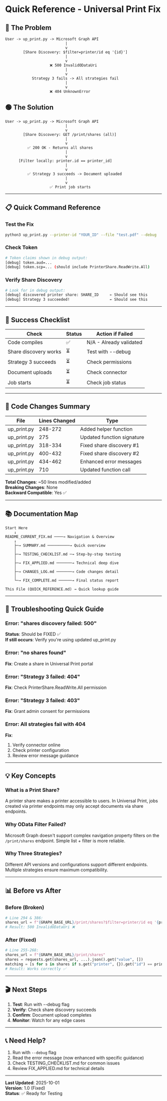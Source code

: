 # Quick Reference - Universal Print Fix

## 🔴 The Problem

```
User -> up_print.py -> Microsoft Graph API
                           |
                           v
        [Share Discovery: $filter=printer/id eq '{id}']
                           |
                           v
                    ❌ 500 InvalidODataUri
                           |
                           v
            Strategy 3 fails -> All strategies fail
                           |
                           v
                    ❌ 404 UnknownError
```

## 🟢 The Solution

```
User -> up_print.py -> Microsoft Graph API
                           |
                           v
        [Share Discovery: GET /print/shares (all)]
                           |
                           v
          ✅ 200 OK - Returns all shares
                           |
                           v
      [Filter locally: printer.id == printer_id]
                           |
                           v
          ✅ Strategy 3 succeeds -> Document uploaded
                           |
                           v
                    ✅ Print job starts
```

---

## 📋 Quick Command Reference

### Test the Fix
```bash
python3 up_print.py --printer-id "YOUR_ID" --file "test.pdf" --debug
```

### Check Token
```bash
# Token claims shown in debug output:
[debug] token.aud=...
[debug] token.scp=... (should include PrinterShare.ReadWrite.All)
```

### Verify Share Discovery
```bash
# Look for in debug output:
[debug] discovered printer share: SHARE_ID     ← Should see this
[debug] Strategy 3 succeeded!                  ← Should see this
```

---

## 🎯 Success Checklist

| Check | Status | Action if Failed |
|-------|--------|------------------|
| Code compiles | ✅ | N/A - Already validated |
| Share discovery works | ⏳ | Test with --debug |
| Strategy 3 succeeds | ⏳ | Check permissions |
| Document uploads | ⏳ | Check connector |
| Job starts | ⏳ | Check job status |

---

## 🔧 Code Changes Summary

| File | Lines Changed | Type |
|------|--------------|------|
| up_print.py | 248-272 | Added helper function |
| up_print.py | 275 | Updated function signature |
| up_print.py | 318-334 | Fixed share discovery #1 |
| up_print.py | 400-432 | Fixed share discovery #2 |
| up_print.py | 434-462 | Enhanced error messages |
| up_print.py | 710 | Updated function call |

**Total Changes**: ~50 lines modified/added  
**Breaking Changes**: None  
**Backward Compatible**: Yes ✅

---

## 📚 Documentation Map

```
Start Here
    ↓
README_CURRENT_FIX.md ────→ Navigation & Overview
    ↓
    ├─→ SUMMARY.md ──────────→ Quick overview
    │
    ├─→ TESTING_CHECKLIST.md ─→ Step-by-step testing
    │
    ├─→ FIX_APPLIED.md ───────→ Technical deep dive
    │
    ├─→ CHANGES_LOG.md ───────→ Code changes detail
    │
    └─→ FIX_COMPLETE.md ──────→ Final status report

This File (QUICK_REFERENCE.md) → Quick lookup guide
```

---

## 🚨 Troubleshooting Quick Guide

### Error: "shares discovery failed: 500"
**Status**: Should be FIXED ✅  
**If still occurs**: Verify you're using updated up_print.py

### Error: "no shares found"
**Fix**: Create a share in Universal Print portal

### Error: "Strategy 3 failed: 404"
**Fix**: Check PrinterShare.ReadWrite.All permission

### Error: "Strategy 3 failed: 403"
**Fix**: Grant admin consent for permissions

### Error: All strategies fail with 404
**Fix**: 
1. Verify connector online
2. Check printer configuration
3. Review error message guidance

---

## 💡 Key Concepts

### What is a Print Share?
A printer share makes a printer accessible to users. In Universal Print, jobs created via printer endpoints may only accept documents via share endpoints.

### Why OData Filter Failed?
Microsoft Graph doesn't support complex navigation property filters on the `/print/shares` endpoint. Simple list + filter is more reliable.

### Why Three Strategies?
Different API versions and configurations support different endpoints. Multiple strategies ensure maximum compatibility.

---

## 📊 Before vs After

### Before (Broken)
```python
# Line 294 & 386:
shares_url = f"{GRAPH_BASE_URL}/print/shares?$filter=printer/id eq '{printer_id}'"
# Result: 500 InvalidODataUri ❌
```

### After (Fixed)
```python
# Line 255-268:
shares_url = f"{GRAPH_BASE_URL}/print/shares"
shares = requests.get(shares_url, ...).json().get("value", [])
matching = [s for s in shares if s.get("printer", {}).get("id") == printer_id]
# Result: Works correctly ✅
```

---

## 🎬 Next Steps

1. **Test**: Run with --debug flag
2. **Verify**: Check share discovery succeeds
3. **Confirm**: Document upload completes
4. **Monitor**: Watch for any edge cases

---

## 📞 Need Help?

1. Run with `--debug` flag
2. Read the error message (now enhanced with specific guidance)
3. Check TESTING_CHECKLIST.md for common issues
4. Review FIX_APPLIED.md for technical details

---

**Last Updated**: 2025-10-01  
**Version**: 1.0 (Fixed)  
**Status**: ✅ Ready for Testing

